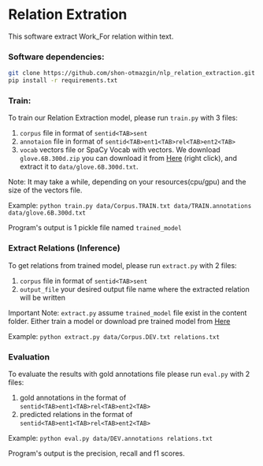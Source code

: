 # Relation Extration 

This software extract Work_For relation within text.


### Software dependencies:
```bash
git clone https://github.com/shon-otmazgin/nlp_relation_extraction.git
pip install -r requirements.txt
```

### Train:
To train our Relation Extraction model, please run ```train.py``` with 3 files:
1. ```corpus``` file in format of ```sentid<TAB>sent```
2. ```annotaion``` file in format of ```sentid<TAB>ent1<TAB>rel<TAB>ent2<TAB>```
3. ```vocab``` vectors file or SpaCy Vocab with vectors. We download ```glove.6B.300d.zip``` you can download it from [Here](http://nlp.stanford.edu/data/glove.6B.zip) (right click), and extract it to ```data/glove.6B.300d.txt```.

Note: It may take a while, depending on your resources(cpu/gpu) and the size of the vectors file.

Example:
```python train.py data/Corpus.TRAIN.txt data/TRAIN.annotations data/glove.6B.300d.txt```

Program's output is 1 pickle file named ```trained_model```

### Extract Relations (Inference)
To get relations from trained model, please run ```extract.py``` with 2 files:
1. ```corpus``` file in format of ```sentid<TAB>sent```
2. ```output_file``` your desired output file name where the extracted relation will be written

Important Note: ```extract.py``` assume ```trained_model``` file exist in the content folder. Either train a model or download pre trained model from [Here]()

Example:
```python extract.py data/Corpus.DEV.txt relations.txt```

### Evaluation
To evaluate the results with gold annotations file please run ```eval.py``` with 2 files:
1. gold annotations in the format of ```sentid<TAB>ent1<TAB>rel<TAB>ent2<TAB>``` 
2. predicted relations in the format of ```sentid<TAB>ent1<TAB>rel<TAB>ent2<TAB>```

Example:
```python eval.py data/DEV.annotations relations.txt```

Program's output is the precision, recall and f1 scores.

